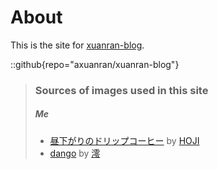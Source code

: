 # About

This is the site for [xuanran-blog](https://github.com/axuanran/xuanran-blog).

::github{repo="axuanran/xuanran-blog"}

> ### Sources of images used in this site
>
> ##### Me
>
> - [昼下がりのドリップコーヒー](https://www.pixiv.net/artworks/118456151) by [HOJI](https://www.pixiv.net/users/19133926/)
> - [dango](https://www.pixiv.net/artworks/114317520) by [澪](https://www.pixiv.net/users/19291125)
